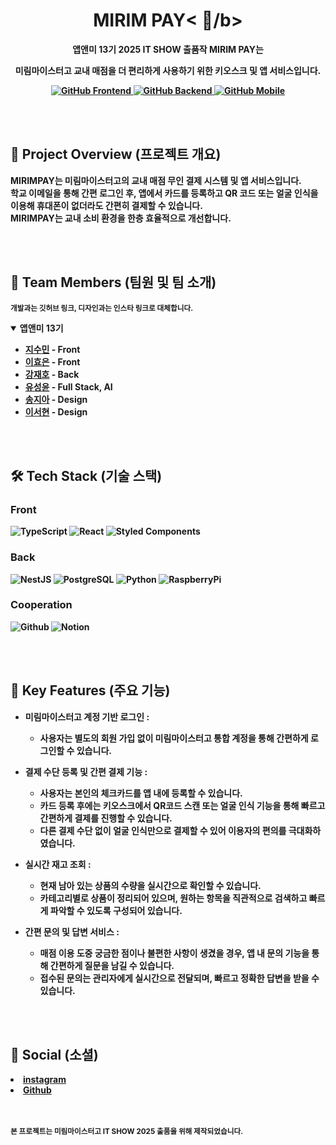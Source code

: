 <div align="center">
  <h1><b>MIRIM PAY< 🍃/b></h1>
  <p>앱앤미 13기 2025 IT SHOW 출품작 <b>MIRIM PAY</b>는</p>
  <p>미림마이스터고 교내 매점을 더 편리하게 사용하기 위한 키오스크 및 앱 서비스입니다. </p>
  <p>
    <a href="https://github.com/app-and-me/2025_ITShow_MirimPay_Client.git">
      <img src="https://img.shields.io/badge/GitHub-Frontend-38C172?style=flat-square&logo=github" alt="GitHub Frontend" />
    </a>
    <a href="https://github.com/app-and-me/2025_ITShow_MirimPay_Server.git">
      <img src="https://img.shields.io/badge/GitHub-Backend-249D57?style=flat-square&logo=github" alt="GitHub Backend" />
    </a>
    <a href="https://github.com/app-and-me/2025_ITShow_MirimPay_Mobile.git">
      <img src="https://img.shields.io/badge/GitHub-Mobile-1d7e46?style=flat-square&logo=github" alt="GitHub Mobile" />
    </a>
  </p>
</div>

</br>
</br>

## 🧾 Project Overview (프로젝트 개요)

**MIRIMPAY**는 미림마이스터고의 교내 매점 무인 결제 시스템 및 앱 서비스입니다. </br>
학교 이메일을 통해 간편 로그인 후, 앱에서 카드를 등록하고 QR 코드 또는 얼굴 인식을 이용해 휴대폰이 없더라도 간편히 결제할 수 있습니다. </br>
MIRIMPAY는 교내 소비 환경을 한층 효율적으로 개선합니다. </br>

</br>
</br>


## 👥 Team Members (팀원 및 팀 소개)
<sub>개발과는 깃허브 링크, 디자인과는 인스타 링크로 대체합니다.</sub>

<details open>
  <summary><b>앱앤미 13기</b></summary>
    <div markdown="1">
      <ul>
        <li><a href="https://github.com/cuzurmyhabit">지수민</a> - Front</li>
        <li><a href="https://github.com/Hyotaccato">이효은</a> - Front</li>
        <li><a href="https://github.com/jaehokang1007">강재호</a> - Back</li>
        <li><a href="https://github.com/3x-haust">유성윤</a> - Full Stack, AI</li>
        <li><a href="https://www.instagram.com/soo_g81">송지아</a> - Design</li>
        <li><a href="https://www.instagram.com/zush.ol">이서현</a> - Design</li>
      </ul>
    </div>
</details>

</br>
</br>

## 🛠️ Tech Stack (기술 스택)
### Front
![TypeScript](https://img.shields.io/badge/TypeScript-007ACC?style=for-the-badge&logo=typescript&logoColor=white) 
![React](https://img.shields.io/badge/React-20232A?style=for-the-badge&logo=react&logoColor=61DAFB)
![Styled Components](https://img.shields.io/badge/StyledComponents-ffffff?style=for-the-badge&logo=StyledComponents&logoColor=pink)

### Back
![NestJS](https://img.shields.io/badge/NestJS-3a464b?style=for-the-badge&logo=NestJS&logoColor=red) 
![PostgreSQL](https://img.shields.io/badge/PostgreSQL-316192?style=for-the-badge&logo=postgresql&logoColor=white) 
![Python](https://img.shields.io/badge/Python-3776AB?style=for-the-badge&logo=python&logoColor=yellow) 
![RaspberryPi](https://img.shields.io/badge/RaspberryPi-B81141?style=for-the-badge&logo=RaspberryPi&logoColor=white) 

### Cooperation
![Github](https://img.shields.io/badge/GitHub-100000?style=for-the-badge&logo=github&logoColor=white) 
![Notion](https://img.shields.io/badge/Notion-000000?style=for-the-badge&logo=notion&logoColor=white)

</br>
</br>

## 📱 Key Features (주요 기능)
- **미림마이스터고 계정 기반 로그인** :
  - 사용자는 별도의 회원 가입 없이 미림마이스터고 통합 계정을 통해 간편하게 로그인할 수 있습니다.

- **결제 수단 등록 및 간편 결제 기능** :
  - 사용자는 본인의 체크카드를 앱 내에 등록할 수 있습니다.
  - 카드 등록 후에는 키오스크에서 QR코드 스캔 또는 얼굴 인식 기능을 통해 빠르고 간편하게 결제를 진행할 수 있습니다.
  - 다른 결제 수단 없이 얼굴 인식만으로 결제할 수 있어 이용자의 편의를 극대화하였습니다.

- **실시간 재고 조회** :
  - 현재 남아 있는 상품의 수량을 실시간으로 확인할 수 있습니다.
  - 카테고리별로 상품이 정리되어 있으며, 원하는 항목을 직관적으로 검색하고 빠르게 파악할 수 있도록 구성되어 있습니다.

- **간편 문의 및 답변 서비스** :
  - 매점 이용 도중 궁금한 점이나 불편한 사항이 생겼을 경우, 앱 내 문의 기능을 통해 간편하게 질문을 남길 수 있습니다.
  - 접수된 문의는 관리자에게 실시간으로 전달되며, 빠르고 정확한 답변을 받을 수 있습니다. 

 </br>
 </br>


## 🔗 Social (소셜)
<li><a href="https://www.instagram.com/app_and_me/">instagram</a></li>
<li><a href="https://github.com/app-and-me">Github</a></li>

</br>
</br>

<sub>본 프로젝트는 **미림마이스터고 IT SHOW 2025** 출품을 위해 제작되었습니다.</sub>